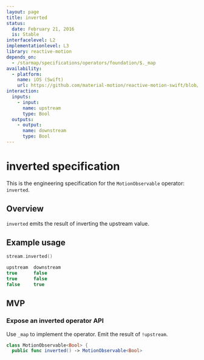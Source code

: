 ```yaml
---
layout: page
title: inverted
status:
  date: February 21, 2016
  is: Stable
interfacelevel: L2
implementationlevel: L3
library: reactive-motion
depends_on:
  - /starmap/specifications/operators/foundation/$._map
availability:
  - platform:
    name: iOS (Swift)
    url: https://github.com/material-motion/reactive-motion-swift/blob/develop/src/operators/inverted.swift
interaction:
  inputs:
    - input:
      name: upstream
      type: Bool
  outputs:
    - output:
      name: downstream
      type: Bool
---
```


# inverted specification

This is the engineering specification for the `MotionObservable` operator: `inverted`.

## Overview

`inverted` emits the result of inverting the upstream value.

## Example usage

```swift
stream.inverted()

upstream  downstream
true      false
true      false
false     true
```

## MVP

### Expose an inverted operator API

Use `_map` to implement the operator. Emit the result of `!upstream`.

```swift
class MotionObservable<Bool> {
  public func inverted() -> MotionObservable<Bool>
```
